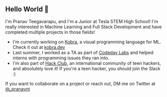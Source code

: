 ## Hello World 👋

I'm Pranav Teegavarapu, and I'm a Junior at Tesla STEM High School! I'm really interested in Machine Learning and Full Stack Development and have completed multiple projects in those fields! 

<ul>
  <li>I'm currently working on <a target="_blank" href="https://github.com/kobra-dev">Kobra</a>, a visual programming language for ML. Check it out at <a target="_blank" href="https://kobra.dev">kobra.dev</a></li>
  <li>Last summer, I worked as a TA as part of <a target="_blank" href="https://labs.codeday.org">Codeday Labs</a> and helped interns with programming issues they ran into.</li>
  <li>I'm also part of <a target="_blank" href="https://hackclub.com">Hack Club</a>, an international community of teen hackers, and absolutely love it! If you're a teen hacker, you should join the Slack :)</li>
</ul>

If you want to collaborate on a project or reach out, DM me on Twitter at [@_pranavnt](https://twitter.com/_pranavnt)
